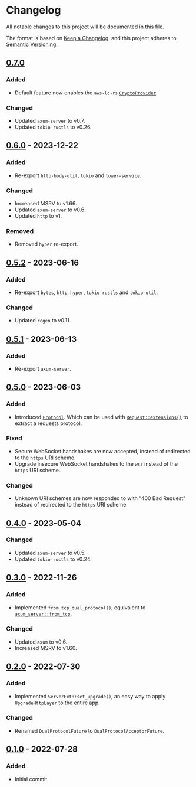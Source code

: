 # Changelog

All notable changes to this project will be documented in this file.

The format is based on [Keep a Changelog](https://keepachangelog.com/en/1.0.0/), and this project
adheres to [Semantic Versioning](https://semver.org/spec/v2.0.0.html).

## [0.7.0]

### Added

- Default feature now enables the `aws-lc-rs`
  [`CryptoProvider`](https://docs.rs/rustls/0.23/rustls/crypto/struct.CryptoProvider.html).

### Changed

- Updated `axum-server` to v0.7.
- Updated `tokio-rustls` to v0.26.

## [0.6.0] - 2023-12-22

### Added

- Re-export `http-body-util`, `tokio` and `tower-service`.

### Changed

- Increased MSRV to v1.66.
- Updated `axum-server` to v0.6.
- Updated `http` to v1.

### Removed

- Removed `hyper` re-export.

## [0.5.2] - 2023-06-16

### Added

- Re-export `bytes`, `http`, `hyper`, `tokio-rustls` and `tokio-util`.

### Changed

- Updated `rcgen` to v0.11.

## [0.5.1] - 2023-06-13

### Added

- Re-export `axum-server`.

## [0.5.0] - 2023-06-03

### Added

- Introduced
  [`Protocol`](https://docs.rs/axum-server-dual-protocol/0.5.0/axum_server_dual_protocol/enum.Protocol.html).
  Which can be used with
  [`Request::extensions()`](https://docs.rs/http/0.2.9/http/request/struct.Request.html#method.extensions)
  to extract a requests protocol.

### Fixed

- Secure WebSocket handshakes are now accepted, instead of redirected to the `https` URI scheme.
- Upgrade insecure WebSocket handshakes to the `wss` instead of the `https` URI scheme.

### Changed

- Unknown URI schemes are now responded to with "400 Bad Request" instead of redirected to the
  `https` URI scheme.

## [0.4.0] - 2023-05-04

### Changed

- Updated `axum-server` to v0.5.
- Updated `tokio-rustls` to v0.24.

## [0.3.0] - 2022-11-26

### Added

- Implemented `from_tcp_dual_protocol()`, equivalent to
  [`axum_server::from_tcp`](https://docs.rs/axum-server/0.4.4/axum_server/fn.from_tcp_rustls.html).

### Changed

- Updated `axum` to v0.6.
- Increased MSRV to v1.60.

## [0.2.0] - 2022-07-30

### Added

- Implemented `ServerExt::set_upgrade()`, an easy way to apply `UpgradeHttpLayer` to the entire app.

### Changed

- Renamed `DualProtocolFuture` to `DualProtocolAcceptorFuture`.

## [0.1.0] - 2022-07-28

### Added

- Initial commit.

[Unreleased]: https://github.com/daxpedda/axum-server-dual-protocol/compare/v0.7.0...main
[0.7.0]: https://github.com/daxpedda/axum-server-dual-protocol/compare/v0.6.0...v0.7.0
[0.6.0]: https://github.com/daxpedda/axum-server-dual-protocol/compare/v0.5.2...v0.6.0
[0.5.2]: https://github.com/daxpedda/axum-server-dual-protocol/compare/v0.5.1...v0.5.2
[0.5.1]: https://github.com/daxpedda/axum-server-dual-protocol/compare/v0.5.0...v0.5.1
[0.5.0]: https://github.com/daxpedda/axum-server-dual-protocol/compare/v0.4.0...v0.5.0
[0.4.0]: https://github.com/daxpedda/axum-server-dual-protocol/compare/v0.3.0...v0.4.0
[0.3.0]: https://github.com/daxpedda/axum-server-dual-protocol/compare/v0.2.0...v0.3.0
[0.2.0]: https://github.com/daxpedda/axum-server-dual-protocol/compare/v0.1.0...v0.2.0
[0.1.0]: https://github.com/daxpedda/axum-server-dual-protocol/releases/tag/v0.1.0

